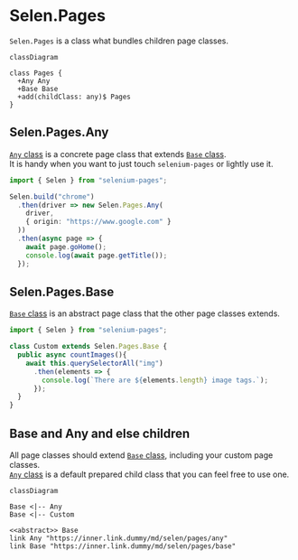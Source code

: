 # Selen.Pages

```Selen.Pages``` is a class what bundles children page classes.

``` mermaid
classDiagram

class Pages {
  +Any Any
  +Base Base
  +add(childClass: any)$ Pages
}
```

## Selen.Pages.Any

[```Any``` class](#/md/selen/pages/any) is a concrete page class that extends [```Base``` class](#/md/selen/pages/base).  
It is handy when you want to just touch ```selenium-pages``` or lightly use it.

``` typescript
import { Selen } from "selenium-pages";

Selen.build("chrome")
  .then(driver => new Selen.Pages.Any(
    driver,
    { origin: "https://www.google.com" }
  ))
  .then(async page => {
    await page.goHome();
    console.log(await page.getTitle());
  });
```

## Selen.Pages.Base

[```Base``` class](#/md/selen/pages/base) is an abstract page class that the other page classes extends.

``` typescript
import { Selen } from "selenium-pages";

class Custom extends Selen.Pages.Base {
  public async countImages(){
    await this.querySelectorAll("img")
      .then(elements => {
        console.log(`There are ${elements.length} image tags.`);
      });
  }
}
```

## Base and Any and else children

All page classes should extend [```Base``` class](#/md/selen/pages/base), including your custom page classes.  
[```Any``` class](#/md/selen/pages/any) is a default prepared child class that you can feel free to use one.

``` mermaid
classDiagram

Base <|-- Any
Base <|-- Custom

<<abstract>> Base
link Any "https://inner.link.dummy/md/selen/pages/any"
link Base "https://inner.link.dummy/md/selen/pages/base"
```
